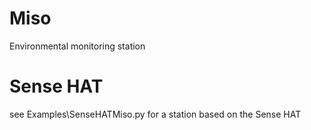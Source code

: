 # Miso
Environmental monitoring station

# Sense HAT

see Examples\SenseHATMiso.py for a station based on the Sense HAT
